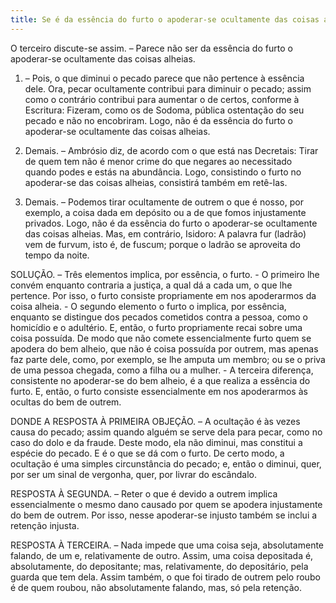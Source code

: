 ```yaml
---
title: Se é da essência do furto o apoderar-se ocultamente das coisas alheias
---
```


O terceiro discute-se assim. – Parece não ser da essência do furto o apoderar-se ocultamente das coisas alheias.  

1. – Pois, o que diminui o pecado parece que não pertence à essência dele. Ora, pecar ocultamente contribui para diminuir o pecado; assim como o contrário contribui para aumentar o de certos, conforme à Escritura: Fizeram, como os de Sodoma, pública ostentação do seu pecado e não no encobriram. Logo, não é da essência do furto o apoderar-se ocultamente das coisas alheias.  

2. Demais. – Ambrósio diz, de acordo com o que está nas Decretais: Tirar de quem tem não é menor crime do que negares ao necessitado quando podes e estás na abundância. Logo, consistindo o furto no apoderar-se das coisas alheias, consistirá também em retê-las.  

3. Demais. – Podemos tirar ocultamente de outrem o que é nosso, por exemplo, a coisa dada em depósito ou a de que fomos injustamente privados. Logo, não é da essência do furto o apoderar-se ocultamente das coisas alheias.  Mas, em contrário, Isidoro: A palavra fur (ladrão) vem de furvum, isto é, de fuscum; porque o ladrão se aproveita do tempo da noite.  

SOLUÇÃO. – Três elementos implica, por essência, o furto. - O primeiro lhe convém enquanto contraria a justiça, a qual dá a cada um, o que lhe pertence. Por isso, o furto consiste propriamente em nos apoderarmos da coisa alheia. - O segundo elemento o furto o implica, por essência, enquanto se distingue dos pecados cometidos contra a pessoa, como o homicídio e o adultério. E, então, o furto propriamente recai sobre uma coisa possuída. De modo que não comete essencialmente furto quem se apodera do bem alheio, que não é coisa possuída por outrem, mas apenas faz parte dele, como, por exemplo, se lhe amputa um membro; ou se o priva de uma pessoa chegada, como a filha ou a mulher. - A terceira diferença, consistente no apoderar-se do bem alheio, é a que realiza a essência do furto. E, então, o furto consiste essencialmente em nos apoderarmos às ocultas do bem de outrem.  

DONDE A RESPOSTA À PRIMEIRA OBJEÇÃO. – A ocultação é às vezes causa do pecado; assim quando alguém se serve dela para pecar, como no caso do dolo e da fraude. Deste modo, ela não diminui, mas constitui a espécie do pecado. E é o que se dá com o furto. De certo modo, a ocultação é uma simples circunstância do pecado; e, então o diminui, quer, por ser um sinal de vergonha, quer, por livrar do escândalo.  

RESPOSTA À SEGUNDA. – Reter o que é devido a outrem implica essencialmente o mesmo dano causado por quem se apodera injustamente do bem de outrem. Por isso, nesse apoderar-se injusto também se inclui a retenção injusta.  

RESPOSTA À TERCEIRA. – Nada impede que uma coisa seja, absolutamente falando, de um e, relativamente de outro. Assim, uma coisa depositada é, absolutamente, do depositante; mas, relativamente, do depositário, pela guarda que tem dela. Assim também, o que foi tirado de outrem pelo roubo é de quem roubou, não absolutamente falando, mas, só pela retenção.